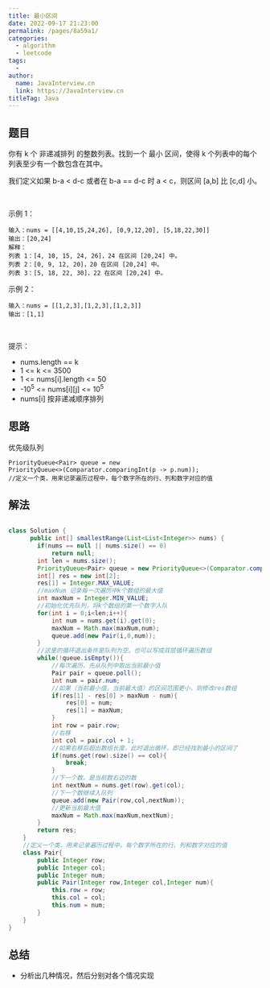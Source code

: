 ```yaml
---
title: 最小区间
date: 2022-09-17 21:23:00
permalink: /pages/8a59a1/
categories:
  - algorithm
  - leetcode
tags:
  - 
author: 
  name: JavaInterview.cn
  link: https://JavaInterview.cn
titleTag: Java
---
```



## 题目

你有 k 个 非递减排列 的整数列表。找到一个 最小 区间，使得 k 个列表中的每个列表至少有一个数包含在其中。

我们定义如果 b-a < d-c 或者在 b-a == d-c 时 a < c，则区间 [a,b] 比 [c,d] 小。

 

示例 1：

    输入：nums = [[4,10,15,24,26], [0,9,12,20], [5,18,22,30]]
    输出：[20,24]
    解释： 
    列表 1：[4, 10, 15, 24, 26]，24 在区间 [20,24] 中。
    列表 2：[0, 9, 12, 20]，20 在区间 [20,24] 中。
    列表 3：[5, 18, 22, 30]，22 在区间 [20,24] 中。
示例 2：

    输入：nums = [[1,2,3],[1,2,3],[1,2,3]]
    输出：[1,1]
 

提示：

- nums.length == k
- 1 <= k <= 3500
- 1 <= nums[i].length <= 50
- -10<sup>5</sup> <= nums[i][j] <= 10<sup>5</sup>
- nums[i] 按非递减顺序排列

## 思路

优先级队列

    PriorityQueue<Pair> queue = new
    PriorityQueue<>(Comparator.comparingInt(p -> p.num));
    //定义一个类，用来记录遍历过程中，每个数字所在的行、列和数字对应的值

## 解法
```java

class Solution {
      public int[] smallestRange(List<List<Integer>> nums) {
        if(nums == null || nums.size() == 0)
            return null;
        int len = nums.size();
        PriorityQueue<Pair> queue = new PriorityQueue<>(Comparator.comparingInt(p -> p.num));
        int[] res = new int[2];
        res[1] = Integer.MAX_VALUE;
        //maxNum 记录每一次遍历中k个数组的最大值
        int maxNum = Integer.MIN_VALUE;
        //初始化优先队列，将k个数组的第一个数字入队
        for(int i = 0;i<len;i++){
            int num = nums.get(i).get(0);
            maxNum = Math.max(maxNum,num);
            queue.add(new Pair(i,0,num));
        }
        //这里的循环退出条件是队列为空，也可以写成双层循环遍历数组
        while(!queue.isEmpty()){
            //每次遍历，先从队列中取出当前最小值
            Pair pair = queue.poll();
            int num = pair.num;
            //如果（当前最小值，当前最大值）的区间范围更小，则修改res数组
            if(res[1] - res[0] > maxNum - num){
                res[0] = num;
                res[1] = maxNum;
            }
            int row = pair.row;
            //右移
            int col = pair.col + 1;
            //如果右移后超出数组长度，此时退出循环，即已经找到最小的区间了
            if(nums.get(row).size() == col){
                break;
            }
            //下一个数，是当前数右边的数
            int nextNum = nums.get(row).get(col);
            //下一个数继续入队列
            queue.add(new Pair(row,col,nextNum));
            //更新当前最大值
            maxNum = Math.max(maxNum,nextNum);
        }
        return res;
    }
    //定义一个类，用来记录遍历过程中，每个数字所在的行、列和数字对应的值
    class Pair{
        public Integer row;
        public Integer col;
        public Integer num;
        public Pair(Integer row,Integer col,Integer num){
            this.row = row;
            this.col = col;
            this.num = num;
        }
    }
}
```

## 总结

- 分析出几种情况，然后分别对各个情况实现 
